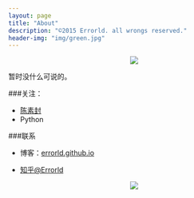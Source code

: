 ```yaml
---
layout: page
title: "About"
description: "©2015 Errorld. all wrongs reserved."
header-img: "img/green.jpg"
---
```



<center>
    <p><img src="http://7xlfkx.com1.z0.glb.clouddn.com/white2.jpg" align="center"></p>
</center>

暂时没什么可说的。

###关注：


- [陈素封](http://cnfeat.com)
- Python









###联系

- 博客：[errorld.github.io](http://errorld.github.io)

- [知乎@Errorld](http://www.zhihu.com/people/Wroworld)



<center>
    <p><img src="http://i173.photobucket.com/albums/w63/cnfeat/2015-08-29-2_zpsqj7po8eo.png" align="center"></p>
</center>






